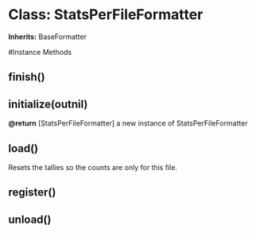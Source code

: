 # Class: StatsPerFileFormatter
**Inherits:** BaseFormatter
    




#Instance Methods
## finish() [](#method-i-finish)

## initialize(outnil) [](#method-i-initialize)

**@return** [StatsPerFileFormatter] a new instance of StatsPerFileFormatter

## load() [](#method-i-load)
Resets the tallies so the counts are only for this file.

## register() [](#method-i-register)

## unload() [](#method-i-unload)

